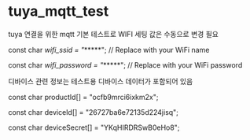 # tuya_mqtt_test

tuya 연결을 위한 mqtt 기본 테스트로 WIFI 세팅 값은 수동으로 변경 필요

const char *wifi_ssid = "******";         // Replace with your WiFi name

const char *wifi_password = "******"; // Replace with your WiFi password

디바이스 관련 정보는 테스트용 디바이스 데이터가 포함되어 있음

const char productId[] = "ocfb9mrci6ixkm2x";

const char deviceId[] = "26727ba6e72135d224jisq";

const char deviceSecret[] = "YKqHIRDRSwB0eHo8";